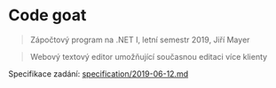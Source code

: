 Code goat
=========

> Zápočtový program na .NET I, letní semestr 2019, Jiří Mayer

> Webový textový editor umožňující současnou editaci více klienty

Specifikace zadání: [specification/2019-06-12.md](specification/2019-06-12.md)
